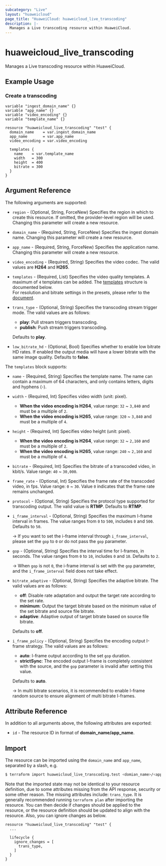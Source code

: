 ```yaml
---
subcategory: "Live"
layout: "huaweicloud"
page_title: "HuaweiCloud: huaweicloud_live_transcoding"
description: |-
  Manages a Live transcoding resource within HuaweiCloud.
---
```


# huaweicloud_live_transcoding

Manages a Live transcoding resource within HuaweiCloud.

## Example Usage

### Create a transcoding

```hcl
variable "ingest_domain_name" {}
variable "app_name" {}
variable "video_encoding" {}
variable "template_name" {}

resource "huaweicloud_live_transcoding" "test" {
  domain_name    = var.ingest_domain_name
  app_name       = var.app_name
  video_encoding = var.video_encoding

  templates {
    name    = var.template_name
    width   = 300
    height  = 400
    bitrate = 300
  }
}
```

## Argument Reference

The following arguments are supported:

* `region` - (Optional, String, ForceNew) Specifies the region in which to create this resource.
  If omitted, the provider-level region will be used.
  Changing this parameter will create a new resource.

* `domain_name` - (Required, String, ForceNew) Specifies the ingest domain name.
  Changing this parameter will create a new resource.

* `app_name` - (Required, String, ForceNew) Specifies the application name.
  Changing this parameter will create a new resource.

* `video_encoding` - (Required, String) Specifies the video codec. The valid values are **H264** and **H265**.

* `templates` - (Required, List) Specifies the video quality templates. A maximum of `4` templates can be added.
  The [templates](#transcoding_templates) structure is documented below.  
  For resolution and bitrate settings in the presets,
  please refer to the [document](https://support.huaweicloud.com/intl/en-us/usermanual-live/live01000802.html).

* `trans_type` - (Optional, String) Specifies the transcoding stream trigger mode.
  The valid values are as follows:
  + **play**: Pull stream triggers transcoding.
  + **publish**: Push stream triggers transcoding.

  Defaults to **play**.

* `low_bitrate_hd` - (Optional, Bool) Specifies whether to enable low bitrate HD rates. If enabled
the output media will have a lower bitrate with the same image quality. Defaults to **false**.

<a name="transcoding_templates"></a>
The `templates` block supports:

* `name` - (Required, String) Specifies the template name. The name can contain a maximum of 64 characters, and only
contains letters, digits and hyphens (-).

* `width` - (Required, Int) Specifies video width (unit: pixel).
  + **When the video encoding is H264**, value range: `32` ~ `3,840` and must be a multiple of `2`.
  + **When the video encoding is H265**, value range: `320` ~ `3,840` and must be a multiple of `4`.

* `height` - (Required, Int) Specifies video height (unit: pixel).
  + **When the video encoding is H264**, value range: `32` ~ `2,160` and must be a multiple of `2`.
  + **When the video encoding is H265**, value range: `240` ~ `2,160` and must be a multiple of `4`.

* `bitrate` - (Required, Int) Specifies the bitrate of a transcoded video, in kbit/s. Value range: `40` ~ `30,000`.

* `frame_rate` - (Optional, Int) Specifies the frame rate of the transcoded video, in fps. Value range: `0` ~ `30`.
  Value `0` indicates that the frame rate remains unchanged.

* `protocol` - (Optional, String) Specifies the protocol type supported for transcoding output.
  The valid value is **RTMP**. Defaults to **RTMP**.

* `i_frame_interval` - (Optional, String) Specifies the maximum I-frame interval in frames.
  The value ranges from `0` to `500`, includes `0` and `500`. Defaults to `50`.

  -> If you want to set the i-frame interval through `i_frame_interval`, please set the `gop` to `0` or do not pass the
    `gop` parameter.

* `gop` - (Optional, String) Specifies the interval time for I-frames, in seconds.
  The value ranges from `0` to `10`, includes `0` and `10`. Defaults to `2`.

  -> When `gop` is not `0`, the i-frame interval is set with the `gop` parameter, and the `i_frame_interval` field does
    not take effect.

* `bitrate_adaptive` - (Optional, String) Specifies the adaptive bitrate.
  The valid values are as follows:
  + **off**: Disable rate adaptation and output the target rate according to the set rate.
  + **minimum**: Output the target bitrate based on the minimum value of the set bitrate and source file bitrate.
  + **adaptive**: Adaptive output of target bitrate based on source file bitrate.

  Defaults to **off**.

* `i_frame_policy` - (Optional, String) Specifies the encoding output I-frame strategy.
  The valid values are as follows:
  + **auto**: I-frame output according to the set `gop` duration.
  + **strictSync**: The encoded output I-frame is completely consistent with the source, and the `gop` parameter is
    invalid after setting this value.

  Defaults to **auto**.

  -> In multi bitrate scenarios, it is recommended to enable I-frame random source to ensure alignment of multi bitrate
    I-frames.

## Attribute Reference

In addition to all arguments above, the following attributes are exported:

* `id` - The resource ID in format of **domain_name/app_name**.

## Import

The resource can be imported using the `domain_name` and `app_name`, separated by a slash, e.g.

```bash
$ terraform import huaweicloud_live_transcoding.test <domian_name>/<app_name>
```

Note that the imported state may not be identical to your resource definition, due to some attributes missing from the
API response, security or some other reason. The missing attributes include: `trans_type`.
It is generally recommended running `terraform plan` after importing the resource.
You can then decide if changes should be applied to the resource, or the resource definition should be updated to align
with the resource. Also, you can ignore changes as below.

```hcl
resource "huaweicloud_live_transcoding" "test" {
  ...

  lifecycle {
    ignore_changes = [
      trans_type,
    ]
  }
}
```

